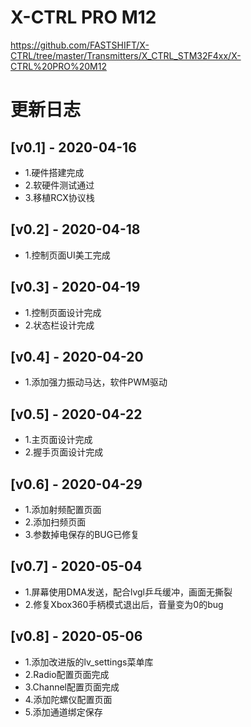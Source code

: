 # X-CTRL PRO M12
https://github.com/FASTSHIFT/X-CTRL/tree/master/Transmitters/X_CTRL_STM32F4xx/X-CTRL%20PRO%20M12

# 更新日志

## [v0.1] - 2020-04-16 
* 1.硬件搭建完成
* 2.软硬件测试通过
* 3.移植RCX协议栈

## [v0.2] - 2020-04-18
* 1.控制页面UI美工完成

## [v0.3] - 2020-04-19
* 1.控制页面设计完成
* 2.状态栏设计完成

## [v0.4] - 2020-04-20
* 1.添加强力振动马达，软件PWM驱动

## [v0.5] - 2020-04-22
* 1.主页面设计完成
* 2.握手页面设计完成

## [v0.6] - 2020-04-29
* 1.添加射频配置页面
* 2.添加扫频页面
* 3.参数掉电保存的BUG已修复

## [v0.7] - 2020-05-04
* 1.屏幕使用DMA发送，配合lvgl乒乓缓冲，画面无撕裂
* 2.修复Xbox360手柄模式退出后，音量变为0的bug

## [v0.8] - 2020-05-06
* 1.添加改进版的lv_settings菜单库
* 2.Radio配置页面完成
* 3.Channel配置页面完成
* 4.添加陀螺仪配置页面
* 5.添加通道绑定保存
